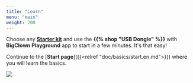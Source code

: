 ```yaml
---
title: "Learn"
menu: "main"
weight: 200
---
```


<script src="image-map.min.js"></script>

<style>
    .my-img {
        display: block;
        max-width: 100%;
        height: auto;
    }
</style>

Choose any **[Starter kit](../kits)** and use the **{{% shop "USB Dongle" %}}** with **BigClown Playground** app to start in a few minutes. It's that easy!

Continue to the [**Start page**]({{<relref "doc/basics/start.en.md">}}) where you will learn the basics.

<!-- Image Map Generated by http://www.image-map.net/ -->
<img class="my-img" src="doc-title-page.png" usemap="#image-map" />

<map name="image-map">
    <area target="" alt="" title="" href="../kits/climate-monitor/" coords="63,86,119,169" shape="rect">
    <area target="" alt="" title="" href="../kits/climate-monitor/" coords="119,113,233,138" shape="rect">
    <area target="" alt="" title="" href="../kits/motion-detector/" coords="121,176,232,199" shape="rect">
    <area target="" alt="" title="" href="../kits/motion-detector/" coords="232,152,290,226" shape="rect">
    <area target="" alt="" title="" href="../kits/lcd-thermostat/" coords="115,289,56,213" shape="rect">
    <area target="" alt="" title="" href="../kits/lcd-thermostat/" coords="115,237,228,264" shape="rect">
    <area target="" alt="" title="" href="../kits/" coords="119,309,227,342" shape="rect">
    <area target="" alt="" title="" href="https://shop.bigclown.com/modules-tags/" coords="47,375,287,527" shape="rect">
    <area target="" alt="" title="" href="interfaces/sub-ghz-radio/" coords="336,148,408,249" shape="rect">
    <area target="" alt="" title="" href="tutorials/raspberry-pi-installation/" coords="429,28,761,171" shape="rect">
    <area target="" alt="" title="" href="basics/start/" coords="429,193,763,357" shape="rect">
    <area target="" alt="" title="" href="tutorials/raspberry-pi-installation/#differences-from-the-original-raspbian" coords="447,378,744,523" shape="rect">
</map>

<script>
    $(function () {
        ImageMap('img[usemap]');
    });
</script>
